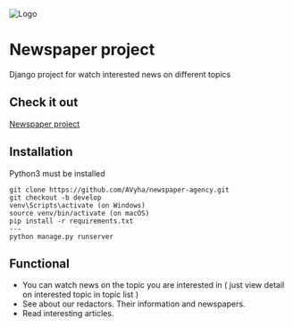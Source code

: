 ![Logo](https://i0.wp.com/alcts.ala.org/news/wp-content/uploads/2018/05/alcts-news-favicon.png )

# Newspaper project


Django project for watch interested news on different topics

## Check it out

[Newspaper project](https://newspapers.onrender.com/)



## Installation

Python3 must be installed

```shell
git clone https://github.com/AVyha/newspaper-agency.git
git checkout -b develop
venv\Scripts\activate (on Windows)
source venv/bin/activate (on macOS)
pip install -r requirements.txt
---
python manage.py runserver
```

## Functional

- You can watch news on the topic you are interested in ( just view detail on interested topic in topic list )
- See about our redactors. Their information and newspapers.
- Read interesting articles.
